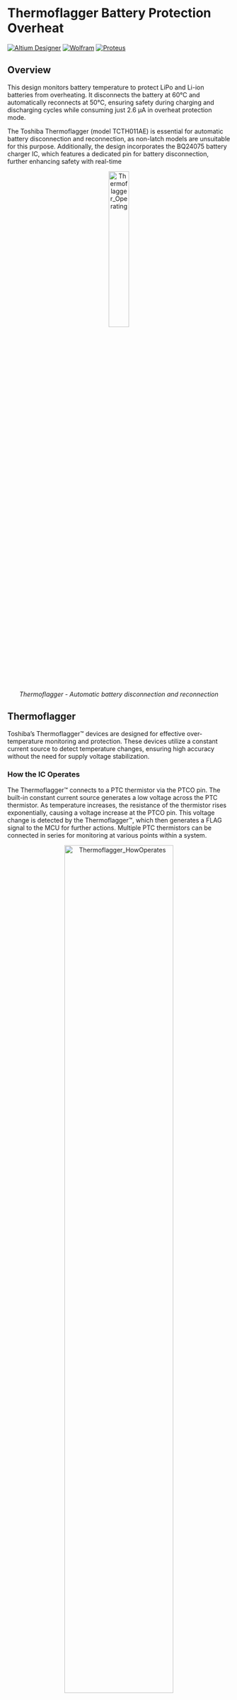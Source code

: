 # Thermoflagger Battery Protection Overheat
[![Altium Designer](https://img.shields.io/badge/Altium-24.0-blue.svg)](https://www.altium.com/)
[![Wolfram](https://img.shields.io/badge/Wolfram-12.0-red.svg)](https://www.wolfram.com/)
[![Proteus](https://img.shields.io/badge/Proteus-8.12-green.svg)](https://www.labcenter.com/)

## Overview

This design monitors battery temperature to protect LiPo and Li-ion batteries from overheating. It disconnects the battery at 60°C and automatically reconnects at 50°C, ensuring safety during charging and discharging cycles while consuming just 2.6 µA in overheat protection mode.

The Toshiba Thermoflagger (model TCTH011AE) is essential for automatic battery disconnection and reconnection, as non-latch models are unsuitable for this purpose. Additionally, the design incorporates the BQ24075 battery charger IC, which features a dedicated pin for battery disconnection, further enhancing safety with real-time

<p align="center">
  <img src="https://github.com/user-attachments/assets/10297e67-c70b-46b8-88ec-c31a11e35103" alt="Thermoflagger_Operating" width="30%">
  <br>
  <em>Thermoflagger - Automatic battery disconnection and reconnection </em>
</p>


## Thermoflagger

Toshiba’s Thermoflagger™ devices are designed for effective over-temperature monitoring and protection. These devices utilize a constant current source to detect temperature changes, ensuring high accuracy without the need for supply voltage stabilization.

### How the IC Operates
The Thermoflagger™ connects to a PTC thermistor via the PTCO pin. The built-in constant current source generates a low voltage across the PTC thermistor. As temperature increases, the resistance of the thermistor rises exponentially, causing a voltage increase at the PTCO pin. This voltage change is detected by the Thermoflagger™, which then generates a FLAG signal to the MCU for further actions. Multiple PTC thermistors can be connected in series for monitoring at various points within a system.

<p align="center">
  <img src="https://github.com/user-attachments/assets/63a7a22c-dd93-4368-9ddf-7ac18f51dbc4" alt="Thermoflagger_HowOperates" width="70%">
  <br>
  <em>How the Thermoflagger Operates</em>
</p>

### Features
- **High accuracy:** No supply voltage stabilization required.
- **Current source for temperature detection:** Efficient and reliable.

### Overheat Detection
The Thermoflagger™ provides a warning signal upon detecting a change in resistance in the PTC thermistor, indicating potential overheat conditions.

## BQ24075 Overview
The BQ24075 is part of the BQ2407x series of integrated Li-Ion linear chargers and system power path management devices, specifically designed for space-limited portable applications.

This device features **Battery Disconnect Function** with a SYSOFF input, ensuring that the battery can be disconnected safely when needed.

<p align="center">
  <img src="https://github.com/user-attachments/assets/3c1be43d-2115-4970-a679-217d54297f0e" alt="BQ24075_Circuit" width="45%">
  <br>
  <em>BQ24075 - Typical Application Circuit</em>
</p>

### Key Features
- **Dynamic Power Path Management (DPPM):** Allows the system to power while simultaneously and independently charging the battery.
- **Up to 1.5-A Charge Current:** Supports a maximum charge current of 1.5 A with a current monitoring output (ISET).
- **Programmable Input Current Limit:** Configurable up to 1.5 A for wall adapters, providing flexibility in charging options.
- **Safety Features:** Includes reverse current, short-circuit, and thermal protection for enhanced reliability.
- **NTC Thermistor Input:** Integrates with NTC thermistors for temperature monitoring, ensuring safe operation during charging cycles.

## Analysis for Adapting the Thermoflagger

### Replacing PTC with NTC
Most PTC thermistors I found have a reference resistance (double of R25) at 80°C or higher. We need a significant difference in resistivity between a normal operating temperature of 25°C and 60°C. Therefore, PTC thermistors are ruled out, leaving us with NTC thermistors as the viable option.
<p align="center">
  <img src="https://github.com/user-attachments/assets/d20d8772-2c4a-4124-bb67-d352f92badf7" alt="double of R25" width="50%">
  <br>
  <em>PTC - Rref(Double of R25)</em>
</p>

**In theory, it is possible to replace PTC thermistors with NTC thermistors**, as the Thermoflagger operates based on a current source and a comparator with a reference of 0.5 V.

<p align="center">
  <img src="https://github.com/user-attachments/assets/0c9cbea9-79ae-4ac6-84d5-5ea60e52d53b" alt="NTC and PTC curves" width="65%">
  <br>
  <em>NTC and PTC curves</em>
</p>

Using a current of 1 µA, the total resistance required is 500 kΩ. Therefore, we will look for NTC thermistors with values of 470 kΩ and 1 MΩ to meet this requirement.



